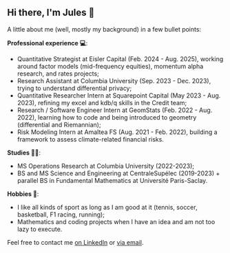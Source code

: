 ## Hi there, I'm Jules 👋

A little about me (well, mostly my background) in a few bullet points:

**Professional experience 💻**:
- Quantitative Strategist at Eisler Capital (Feb. 2024 - Aug. 2025), working around factor models (mid-frequency equities), momentum alpha research, and rates projects;
- Research Assistant at Columbia University (Sep. 2023 - Dec. 2023), trying to understand differential privacy;
- Quantitative Researcher Intern at Squarepoint Capital (May 2023 - Aug. 2023), refining my excel and kdb/q skills in the Credit team;
- Research / Software Engineer Intern at GeomStats (Feb. 2022 - Aug. 2022), learning how to code and being introduced to geometry (differential and Riemannian);
- Risk Modeling Intern at Amaltea FS (Aug. 2021 - Feb. 2022), building a framework to assess climate-related financial risks.

**Studies 👨‍🎓**:
- MS Operations Research at Columbia University (2022-2023);
- BS and MS Science and Engineering at CentraleSupélec (2019-2023) + parallel BS in Fundamental Mathematics at Université Paris-Saclay.

**Hobbies 🏀**:
- I like all kinds of sport as long as I am good at it (tennis, soccer, basketball, F1 racing, running);
- Mathematics and coding projects when I have an idea and am not too lazy to execute.

Feel free to contact me [on LinkedIn](https://www.linkedin.com/in/jules-deschamps/) or [via email](juleshubert.deschamps@gmail.com).

